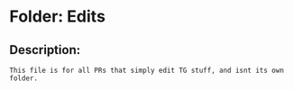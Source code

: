 # Folder: Edits

## Description:

	This file is for all PRs that simply edit TG stuff, and isnt its own folder.
